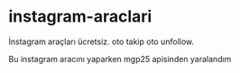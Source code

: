 # instagram-araclari
İnstagram araçları ücretsiz. oto takip oto unfollow.

Bu instagram aracını yaparken mgp25 apisinden yaralandım


